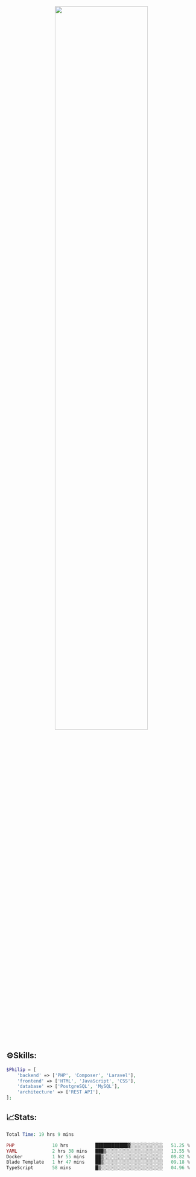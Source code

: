 <div align="center">
<img src="https://readme-typing-svg.demolab.com?font=Inconsolata&weight=500&size=50&duration=4000&pause=300&color=A7A459&center=true&vCenter=true&multiline=true&repeat=false&random=false&width=1300&height=140&lines=Hello,+Привет;I'm+Philip+a+beginner+backend+developer+in+php" width="70%" />
</div>

## ⚙️Skills:
```php
$Philip = [
    'backend' => ['PHP', 'Composer', 'Laravel'],
    'frontend' => ['HTML', 'JavaScript', 'CSS'],
    'database' => ['PostgreSQL', 'MySQL'],
    'architecture' => ['REST API'],
];
```
## 📈Stats:
<!--START_SECTION:waka-->

```PHP
Total Time: 19 hrs 9 mins

PHP              10 hrs          ████████████▓░░░░░░░░░░░░   51.25 %
YAML             2 hrs 38 mins   ███▒░░░░░░░░░░░░░░░░░░░░░   13.55 %
Docker           1 hr 55 mins    ██▒░░░░░░░░░░░░░░░░░░░░░░   09.82 %
Blade Template   1 hr 47 mins    ██▒░░░░░░░░░░░░░░░░░░░░░░   09.18 %
TypeScript       58 mins         █▒░░░░░░░░░░░░░░░░░░░░░░░   04.96 %
```

<!--END_SECTION:waka-->


